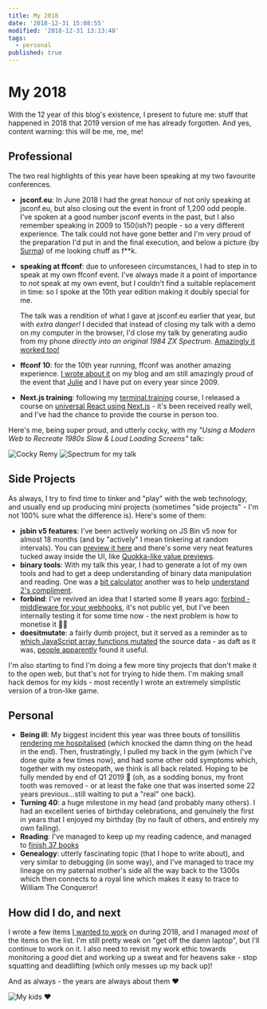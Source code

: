 ```yaml
---
title: My 2018
date: '2018-12-31 15:08:55'
modified: '2018-12-31 13:13:48'
tags:
  - personal
published: true
---
```

# My 2018

With the 12 year of this blog's existence, I present to future me: stuff that happened in 2018 that 2019 version of me has already forgotten. And yes, content warning: this will be me, me, me!

<!--more-->

## Professional

The two real highlights of this year have been speaking at my two favourite conferences.

* **jsconf.eu**: In June 2018 I had the great honour of not only speaking at jsconf.eu, but also closing out the event in front of 1,200 odd people. I've spoken at a good number jsconf events in the past, but I also remember speaking in 2009 to 150(ish?) people - so a very different experience.
  The talk could not have gone better and I'm very proud of the preparation I'd put in and the final execution, and below a picture (by [Surma](https://twitter.com/DasSurma)) of me looking chuff as f**k.

* **speaking at ffconf**: due to unforeseen circumstances, I had to step in to speak at my own ffconf event. I've always made it a point of importance to _not_ speak at my own event, but I couldn't find a suitable replacement in time: so I spoke at the 10th year edition making it doubly special for me.

  The talk was a rendition of what I gave at jsconf.eu earlier that year, but with _extra danger!_ I decided that instead of closing my talk with a demo on my computer in the browser, I'd close my talk by generating audio from my phone _directly into an original 1984 ZX Spectrum_. [Amazingly it worked too!](https://www.youtube.com/watch?v=lQMcZtiaD0A)

* **ffconf 10**: for the 10th year running, ffconf was another amazing experience. [I wrote about it](/2018/11/26/ffconf-v10-updates-my-experience) on my blog and am still amazingly proud of the event that [Julie](https://twitter.com/julieanne) and I have put on every year since 2009.

* **Next.js training**: following my [terminal.training](https://terminal.training/?coupon=READERS-DISCOUNT&utm_source=blog&utm_medium=banner&utm_campaign=remysharp-discount) course, I released a course on [universal React using Next.js](https://next.training.leftlogic.com) - it's been received really well, and I've had the chance to provide the course in person too.

Here's me, being super proud, and utterly cocky, with my _"Using a Modern Web to Recreate 1980s Slow & Loud Loading Screens"_ talk:

![Cocky Remy](/images/cocky.jpg)
![Spectrum for my talk](/images/speccy.jpg)

## Side Projects

As always, I try to find time to tinker and "play" with the web technology, and usually end up producing mini projects (sometimes "side projects" - I'm not 100% sure what the difference is). Here's some of them:

* **jsbin v5 features**: I've been actively working on JS Bin v5 now for almost 18 months (and by "actively" I mean tinkering at random intervals). You can [preview it here](https://jsbin.com/blog/the-return-and-the-refactor/) and there's some very neat features tucked away inside the UI, like [Quokka-like value previews](https://twitter.com/rem/status/1069266537532542977).
* **binary tools**: With my talk this year, I had to generate a lot of my own tools and had to get a deep understanding of binary data manipulation and reading. One was a [bit calculator](https://bitcalc.app) another was to help [understand 2's compliment](https://binary.isthe.link/).
* **forbind**: I've revived an idea that I started some 8 years ago: [forbind - middleware for your webhooks](https://forbind.io/), it's not public yet, but I've been internally testing it for some time now - the next problem is how to monetise it 🤷‍♀
* **doesitmutate**: a fairly dumb project, but it served as a reminder as to [which JavaScript array functions mutated](https://doesitmutate.xyz/) the source data - as daft as it was, [people apparently](https://news.ycombinator.com/item?id=17380223) found it useful.

I'm also starting to find I'm doing a few more tiny projects that don't make it to the open web, but that's not for trying to hide them. I'm making small hack demos for my kids - most recently I wrote an extremely simplistic version of a tron-like game.

## Personal

* **Being ill**: My biggest incident this year was three bouts of tonsillitis [rendering me hospitalised](https://remysharp.com/2018/07/31/my-nhs-story) (which knocked the damn thing on the head in the end). Then, frustratingly, I pulled my back in the gym (which I've done quite a few times now), and had some other odd symptoms which, together with my osteopath, we think is all back related. Hoping to be fully mended by end of Q1 2019 🤞 (oh, as a sodding bonus, my front tooth was removed - or at least the fake one that was inserted some 22 years previous…still waiting to put a "real" one back).
* **Turning 40**: a huge milestone in my head (and probably many others). I had an excellent series of birthday celebrations, and genuinely the first in years that I enjoyed my birthday (by no fault of others, and entirely my own failing).
* **Reading**: I've managed to keep up my reading cadence, and managed to [finish 37 books](https://www.goodreads.com/review/list/63680802-remy-sharp?date_added=2018&order=a&shelf=read)
* **Genealogy**: utterly fascinating topic (that I hope to write about), and very similar to debugging (in some way), and I've managed to trace my lineage on my paternal mother's side all the way back to the 1300s which then connects to a royal line which makes it easy to trace to William The Conqueror!

## How did I do, and next

I wrote a few items [I wanted to work](https://remysharp.com/2017/12/31/my-2017#onwards-to-2018) on during 2018, and I managed _most_ of the items on the list. I'm still pretty weak on "get off the damn laptop", but I'll continue to work on it. I also need to revisit my work ethic towards monitoring a _good_ diet and working up a sweat and for heavens sake - stop squatting and deadlifting (which only messes up my back up)!

And as always - the years are always about them ❤️

![My kids ❤️](/images/kids-2018.jpg)

